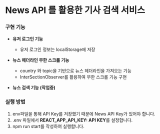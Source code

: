 # News API 를 활용한 기사 검색 서비스

### 구현 기능

- <b>유저 로그인 기능</b>

  - 유저 로그인 정보는 localStorage에 저장

- <b>뉴스 헤더라인 무한 스크롤 기능</b>

  - country 와 topic을 기반으로 뉴스 헤더라인을 가져오는 기능
  - InterSectionObserver를 활용하여 무한 스크롤 기능 구현

- <b>뉴스 검색 기능 (작업중)</b>

### 실행 방법

1. env파일을 통해 API Key를 저장했기 때문에 News API Key가 있어야 합니다.
2. .env 파일에서 <strong>REACT_APP_API_KEY: API KEY</strong>를 설정합니다.
3. npm run start를 작성하여 실행합니다.
